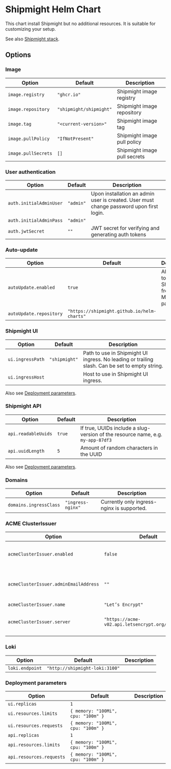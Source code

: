 # Shipmight Helm Chart

This chart install Shipmight but no additional resources. It is suitable for customizing your setup.

See also [Shipmight stack](../shipmight-stack/README.md).

## Options

### Image

| Option              | Default                 | Description                  |
| ------------------- | ----------------------- | ---------------------------- |
| `image.registry`    | `"ghcr.io"`             | Shipmight image registry     |
| `image.repository`  | `"shipmight/shipmight"` | Shipmight image repository   |
| `image.tag`         | `"<current-version>"`   | Shipmight image tag          |
| `image.pullPolicy`  | `"IfNotPresent"`        | Shipmight image pull policy  |
| `image.pullSecrets` | `[]`                    | Shipmight image pull secrets |

### User authentication

| Option                  | Default   | Description                                                                             |
| ----------------------- | --------- | --------------------------------------------------------------------------------------- |
| `auth.initialAdminUser` | `"admin"` | Upon installation an admin user is created. User must change password upon first login. |
| `auth.initialAdminPass` | `"admin"` |                                                                                         |
| `auth.jwtSecret`        | `""`      | JWT secret for verifying and generating auth tokens                                     |

### Auto-update

| Option                  | Default                                     | Description                                           |
| ----------------------- | ------------------------------------------- | ----------------------------------------------------- |
| `autoUpdate.enabled`    | `true`                                      | Allow users to update Shipmight from the Manage-page. |
| `autoUpdate.repository` | `"https://shipmight.github.io/helm-charts"` |                                                       |

### Shipmight UI

| Option           | Default       | Description                                                                                    |
| ---------------- | ------------- | ---------------------------------------------------------------------------------------------- |
| `ui.ingressPath` | `"shipmight"` | Path to use in Shipmight UI ingress. No leading or trailing slash. Can be set to empty string. |
| `ui.ingressHost` |               | Host to use in Shipmight UI ingress.                                                           |

Also see [Deployment parameters](#deployment-parameters).

### Shipmight API

| Option              | Default | Description                                                                     |
| ------------------- | ------- | ------------------------------------------------------------------------------- |
| `api.readableUuids` | `true`  | If true, UUIDs include a slug-version of the resource name, e.g. `my-app-87df3` |
| `api.uuidLength`    | `5`     | Amount of random characters in the UUID                                         |

Also see [Deployment parameters](#deployment-parameters).

### Domains

| Option                 | Default           | Description                                |
| ---------------------- | ----------------- | ------------------------------------------ |
| `domains.ingressClass` | `"ingress-nginx"` | Currently only ingress-nginx is supported. |

### ACME ClusterIssuer

| Option                                | Default                                            | Description                                                       |
| ------------------------------------- | -------------------------------------------------- | ----------------------------------------------------------------- |
| `acmeClusterIssuer.enabled`           | `false`                                            | If true, Let’s Encrypt `ClusterIssuer` is installed               |
| `acmeClusterIssuer.adminEmailAddress` | `""`                                               | Email address to which Let’s Encrypt may send email notifications |
| `acmeClusterIssuer.name`              | `"Let’s Encrypt"`                                  |                                                                   |
| `acmeClusterIssuer.server`            | `"https://acme-v02.api.letsencrypt.org/directory"` | Defaults to Let’s Encrypt production API                          |

### Loki

| Option          | Default                        | Description |
| --------------- | ------------------------------ | ----------- |
| `loki.endpoint` | `"http://shipmight-loki:3100"` |             |

### Deployment parameters

| Option                   | Default                            | Description |
| ------------------------ | ---------------------------------- | ----------- |
| `ui.replicas`            | `1`                                |             |
| `ui.resources.limits`    | `{ memory: "100Mi", cpu: "100m" }` |             |
| `ui.resources.requests`  | `{ memory: "100Mi", cpu: "100m" }` |             |
| `api.replicas`           | `1`                                |             |
| `api.resources.limits`   | `{ memory: "100Mi", cpu: "100m" }` |             |
| `api.resources.requests` | `{ memory: "100Mi", cpu: "100m" }` |             |
